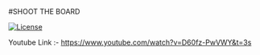 #SHOOT THE BOARD

[![License](https://img.shields.io/badge/license-Apache--2.0-blue.svg)](#license)

Youtube Link :- https://www.youtube.com/watch?v=D60fz-PwVWY&t=3s

<img src="img1.png" width="10" height="100">

